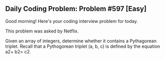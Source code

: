 ## Daily Coding Problem: Problem #597 [Easy]

Good morning! Here's your coding interview problem for today.

This problem was asked by Netflix.

Given an array of integers, determine whether it contains a Pythagorean triplet. Recall that a Pythogorean triplet (a, b, c) is defined by the equation a2+ b2= c2.
